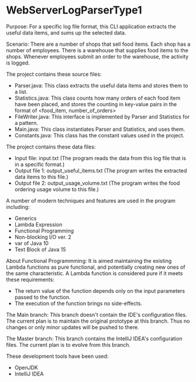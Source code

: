 # WebServerLogParserType1

Purpose:
For a specific log file format, this CLI application extracts the useful data items, and sums up the selected data.

Scenario:
There are a number of shops that sell food items.
Each shop has a number of employees.
There is a warehouse that supplies food items to the shops.
Whenever employees submit an order to the warehouse, the activity is logged.

The project contains these source files:
- Parser.java: This class extracts the useful data items and stores them to a list.
- Statistics.java: This class counts how many orders of each food item have been placed, and stores the counting in key-value pairs in the format of <food_item, number_of_orders>
- FileWriter.java: This interface is implemented by Parser and Statistics for a pattern.
- Main.java: This class instantiates Parser and Statistics, and uses them.
- Constants.java: This class has the constant values used in the project.

The project contains these data files:
- Input file: input.txt (The program reads the data from this log file that is in a specific format.)
- Output file 1: output_useful_items.txt  (The program writes the extracted data items to this file.)
- Output file 2: output_usage_volume.txt  (The program writes the food ordering usage volume to this file.)

A number of modern techniques and features are used in the program including:
- Generics
- Lambda Expression
- Functional Programming
- Non-blocking I/O ver. 2
- var of Java 10
- Text Block of Java 15

About Functional Programmming:
It is aimed maintaining the existing Lambda functions as pure functional, and potentially creating new ones of the same characteristic.
A Lambda function is considered pure if it meets these requirements:
- The return value of the function depends only on the input parameters passed to the function.
- The execution of the function brings no side-effects.

The Main branch: 
This branch doesn't contain the IDE's configuration files. The current plan is to maintain the original prototype at this branch. Thus no changes or only minor updates will be pushed to there.

The Master branch:
This branch contains the IntelliJ IDEA's configuration files.  The current plan is to evolve from this branch.

These development tools have been used:
- OpenJDK
- IntelliJ IDEA
